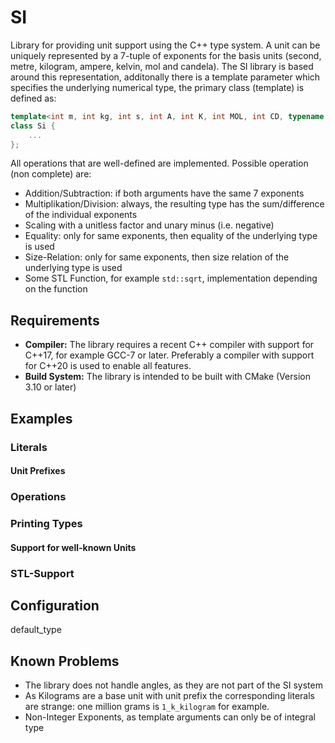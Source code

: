 # SI
Library for providing unit support using the C++ type system. A unit can be uniquely represented by a 7-tuple of exponents for the basis units 
(second, metre, kilogram, ampere, kelvin, mol and candela). The SI library is based around this representation, additonally there is a template parameter
which specifies the underlying numerical type, the primary class (template) is defined as:
```c++
template<int m, int kg, int s, int A, int K, int MOL, int CD, typename T>
class Si {
    ...
};
```
All operations that are well-defined are implemented. Possible operation (non complete) are:
 * Addition/Subtraction: if both arguments have the same 7 exponents
 * Multiplikation/Division: always, the resulting type has the sum/difference of the individual exponents
 * Scaling with a unitless factor and unary minus (i.e. negative)
 * Equality: only for same exponents, then equality of the underlying type is used
 * Size-Relation: only for same exponents, then size relation of the underlying type is used
 * Some STL Function, for example `std::sqrt`, implementation depending on the function

## Requirements
 * **Compiler:** The library requires a recent C++ compiler with support for C++17, for example GCC-7 or later. Preferably a compiler with support for C++20 is used to enable all features.
 * **Build System:** The library is intended to be built with CMake (Version 3.10 or later)

## Examples
### Literals

#### Unit Prefixes

### Operations

### Printing Types

#### Support for well-known Units

### STL-Support

## Configuration
default_type

## Known Problems
 * The library does not handle angles, as they are not part of the SI system
 * As Kilograms are a base unit with unit prefix the corresponding literals are strange: one million grams is `1_k_kilogram` for example.
 * Non-Integer Exponents, as template arguments can only be of integral type
